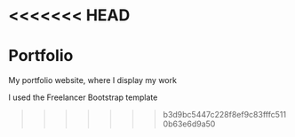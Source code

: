 <<<<<<< HEAD
=======
# Portfolio
My portfolio website, where I display my work

I used the Freelancer Bootstrap template
>>>>>>> b3d9bc5447c228f8ef9c83fffc5110b63e6d9a50
